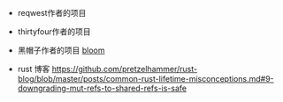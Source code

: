 
- reqwest作者的项目

- thirtyfour作者的项目

- 黑帽子作者的项目
[bloom](https://github.com/skerkour/bloom)

- rust 博客
https://github.com/pretzelhammer/rust-blog/blob/master/posts/common-rust-lifetime-misconceptions.md#9-downgrading-mut-refs-to-shared-refs-is-safe